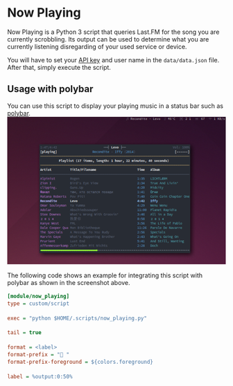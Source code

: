 # Now Playing

Now Playing is a Python 3 script that queries Last.FM for the song you are
currently scrobbling. Its output can be used to determine what you are currently
listening disregarding of your used service or device.

You will have to set your [API key](www.last.fm/api/account/create) and user
name in the `data/data.json` file. After that, simply execute the script.

## Usage with polybar

You can use this script to display your playing music in a status bar such as
[polybar](https://github.com/jaagr/polybar).
[![polybar using the Now Playing script](polybar.png)](polybar.png)

The following code shows an example for integrating this script with polybar as
shown in the screenshot above.
```ini
[module/now_playing]
type = custom/script

exec = "python $HOME/.scripts/now_playing.py"

tail = true

format = <label>
format-prefix = " "
format-prefix-foreground = ${colors.foreground}

label = %output:0:50%
```
